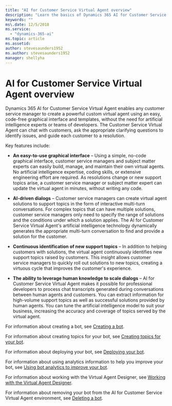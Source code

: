 ```yaml
---
title: "AI for Customer Service Virtual Agent overview"
description: "Learn the basics of Dynamics 365 AI for Customer Service Virtual Agent."
keywords: ""
ms\.date: 12/5/2018
ms.service:
  - "dynamics-365-ai"
ms.topic: article
ms.assetid: 
author: stevesaunders1952
ms.author: stevesaunders1952
manager: shellyha
---
```


# AI for Customer Service Virtual Agent overview

Dynamics 365 AI for Customer Service Virtual Agent enables any customer service manager to create a powerful custom virtual agent using an easy, code-free graphical interface and templates, without the need for artificial intelligence experts or teams of developers. The Customer Service Virtual Agent can chat with customers, ask the appropriate clarifying questions to identify issues, and guide each customer to a resolution.

Key features include:

* **An easy-to-use graphical interface** – Using a simple, no-code graphical interface, customer service managers and subject matter experts can easily build, manage, and maintain their own virtual agents. No artificial intelligence expertise, coding skills, or extensive engineering effort are required. As resolutions change or new support topics arise, a customer service manager or subject matter expert can update the virtual agent in minutes, without writing any code.

* **AI-driven dialogs** – Customer service managers can create virtual agent solutions to support topics in the form of interactive multi-turn conversations. For complex topics that can have multiple solutions, customer service managers only need to specify the range of solutions and the conditions under which a solution applies. The AI for Customer Service Virtual Agent's artificial intelligence technology dynamically generates the appropriate multi-turn conversation to find and provide a solution for the customer.

* **Continuous identification of new support topics** – In addition to helping customers with solutions, the virtual agent continuously identifies new support topics raised by customers. This insight allows customer service managers to quickly roll out solutions to new topics, creating a virtuous cycle that improves the customer's experience.

* **The ability to leverage human knowledge to scale dialogs** – AI for Customer Service Virtual Agent makes it possible for professional developers to process chat transcripts generated during conversations between human agents and customers. You can extract information for high-volume support topics as well as successful solutions provided by human agents. You can tune the artificial intelligence model to suit your business, increasing the accuracy and coverage of topics served by the virtual agent.

For information about creating a bot, see [Creating a bot](getting-started-create-bot.md).

For information about creating topics for your bot, see [Creating topics for your bot](getting-started-create-topics.md).

For information about deploying your bot, see [Deploying your bot](getting-started-deploy.md).

For information about using analytics information to help you improve your bot, see [Using bot analytics to improve your bot](getting-started-analytics.md).

For information about working with the Virtual Agent Designer, see [Working with the Virtual Agent Designer](getting-started-bot-designer.md).

For information about removing your bot from the AI for Customer Service Virtual Agent environment, see [Deleting a bot](getting-started-delete-bot.md).
